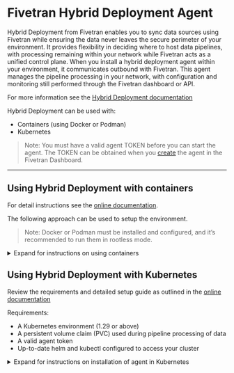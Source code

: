 # Fivetran Hybrid Deployment Agent

Hybrid Deployment from Fivetran enables you to sync data sources using Fivetran while ensuring the data never leaves the secure perimeter of your environment. It provides flexibility in deciding where to host data pipelines, with processing remaining within your network while Fivetran acts as a unified control plane. When you install a hybrid deployment agent within your environment, it communicates outbound with Fivetran. This agent manages the pipeline processing in your network, with configuration and monitoring still performed through the Fivetran dashboard or API.

For more information see the [Hybrid Deployment documentation](https://fivetran.com/docs/core-concepts/architecture/hybrid-deployment)

Hybrid Deployment can be used with:
* Containers (using Docker or Podman)
* Kubernetes

> Note: You must have a valid agent TOKEN before you can start the agent.  The TOKEN can be obtained when you [create](https://fivetran.com/docs/core-concepts/architecture/hybrid-deployment/setup-guide-docker-and-podman#createagent) the agent in the Fivetran Dashboard.

---

## Using Hybrid Deployment with containers

For detail instructions see the [online documentation](https://fivetran.com/docs/core-concepts/architecture/hybrid-deployment/setup-guide-docker-and-podman).

The following approach can be used to setup the environment. 

> Note: Docker or Podman must be installed and configured, and it’s recommended to run them in rootless mode.

<details><summary>Expand for instructions on using containers</summary>

### Step 1: Install and Start the agent

Run the following as a non root user on a x86_64 Linux host with docker or podman configured.  

Use the command below with your TOKEN and selected RUNTIME (docker or podman) to install and start the agent.

```
TOKEN="YOUR_AGENT_TOKEN" RUNTIME=docker bash -c "$(curl -sL https://raw.githubusercontent.com/fivetran/hybrid_deployment/main/install.sh)"
```

#### (Optional) Configure proxy settings for agent please see [documentation](https://fivetran.com/docs/deployment-models/hybrid-deployment/setup-guide-docker-and-podman#optionalconfigureproxysettingsforlocalenvironmentandcontainerruntime)

The `install.sh` script will create the following directory structure under the user home followed by downloading the agent container image and starting the agent.  Directory structure will be as follow:

```
$HOME/fivetran         --> Agent home directory
├── hdagent.sh         --> Helper script to start/stop the agent container
├── conf               --> Config file location
│   └── config.json    --> Default config file
├── data               --> Persistent storage used during data pipeline processing
├── logs               --> Logs location
└── tmp                --> Local temporary storage used during data pipeline processing
```

A default configuration file `config.json` will be created in the `conf/` sub folder with the token specified.
Only the agent TOKEN is a required parameter, [optional parameters](https://fivetran.com/docs/core-concepts/architecture/hybrid-deployment/setup-guide#agentconfigurationparameters) listed in the documentaiton.

The agent container will be started at the end of the install script.
To manage the agent container, you can use the supplied `hdagent.sh` script.

### Step 2: Manage agent container

Use the `hdagent.sh` script to manage the agent container.  
The default runtime will be docker, if using podman use `-r podman`.

Usage:
```
./hdagent.sh [-r docker|podman] start|stop|status
```

### Step 3: Use systemd to manage agent (optional)

This is optional and example of how you can configure a service to start the agent.

To ensure the agent is restarted on system boot, you can make use of systemd.
During the docker or podman run command, you can adjust `--restart "on-failure:3"` to `--restart "always"` and for most this will work fine.  But in podman this may not always work as intended.

To ensure the agent is started as a service, you can do the following:

> Note: the steps below is for podman using rootless.  The systemd will run under the user, not root. 
1. Stop agent first: `./hdagent.sh stop`
2. Create a local user systemd unit file: `~/.config/systemd/user/hdagent.service` and add the following:

```
[Unit]
Description=Fivetran Hybrid Deployment Agent
After=network.target docker.service podman.service
Requires=default.target

[Service]
Type=oneshot
RemainAfterExit=true
WorkingDirectory=%h/fivetran
ExecStart=%h/fivetran/hdagent.sh start
ExecStop=%h/fivetran/hdagent.sh stop
Environment=PATH=/usr/bin:/bin

[Install]
WantedBy=default.target
```

3.  Reload and enable the service

```
systemctl --user daemon-reload
systemctl --user start hdagent.service
systemctl --user status hdagent.service
```

You can now review if the agent is running with: 
```
podman ps -a
podman logs controller
```

4.  Enable lingering to make sure the services are started at boot time

> Note: $USER is the unix user that will run the agent.

```
sudo loginctl enable-linger $USER
```

To make sure setting was applied run: `loginctl show-user $USER` and review `Linger` value.

</details>


## Using Hybrid Deployment with Kubernetes

Review the requirements and detailed setup guide as outlined in the [online documentation](https://fivetran.com/docs/core-concepts/architecture/hybrid-deployment/setup-guide-kubernetes)

Requirements:
* A Kubernetes environment (1.29 or above)
* A persistent volume claim (PVC) used during pipeline processing of data
* A valid agent token
* Up-to-date helm and kubectl configured to access your cluster

<details><summary>Expand for instructions on installation of agent in Kubernetes</summary>

<details><summary>(Optional) Configure proxy settings for agent</summary>
Add the proxy settings under config section:

```bash     
config:
    data_volume_pvc: VOL_CLAIM_HERE
    token: YOUR_TOKEN_HERE
    no_proxy: localhost,127.0.0.1
    http_proxy: http://your-proxy:3128
    https_proxy: http://your-proxy:3128
```
More information in [documentation](https://fivetran.com/docs/deployment-models/hybrid-deployment/setup-guide-kubernetes#agentconfigurationparameters)
</details>

Installation:
```bash
helm upgrade --install hd-agent \
 oci://us-docker.pkg.dev/prod-eng-fivetran-ldp/public-docker-us/helm/hybrid-deployment-agent \
 --create-namespace \
 --namespace default \
 --set config.data_volume_pvc=YOUR_PERSISTENT_VOLUME_CLAIM \
 --set config.token="YOUR_TOKEN_HERE" \
 --version 0.7.0
 ```

> Notes:
> * Replace `YOUR_PERSISTENT_VOLUME_CLAIM` with your Persistent Volume Claim name.
> * Replace `YOUR_TOKEN_HERE` with your agent token (obtained from Fivetran dashboard on agent creation)

To confirm installation review:

```
helm list -a
kubectl get deployments -n <your namespace>
kubectl get pods -n <your namespace>
kubectl logs <agent-pod-name>
```

Uninstall:

```
helm uninstall hd-agent
```

</details>

